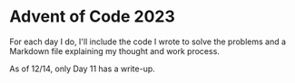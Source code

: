 # Advent of Code 2023
For each day I do, I'll include the code I wrote to solve the problems and a Markdown file explaining my thought and work process.

As of 12/14, only Day 11 has a write-up.
